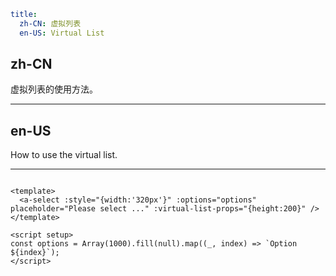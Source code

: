 ```yaml
title:
  zh-CN: 虚拟列表
  en-US: Virtual List
```

## zh-CN

虚拟列表的使用方法。

---

## en-US

How to use the virtual list.

---

```vue

<template>
  <a-select :style="{width:'320px'}" :options="options" placeholder="Please select ..." :virtual-list-props="{height:200}" />
</template>

<script setup>
const options = Array(1000).fill(null).map((_, index) => `Option ${index}`);
</script>
```
